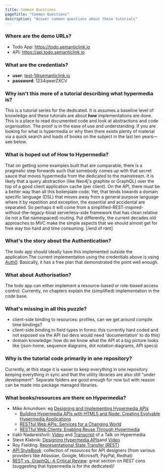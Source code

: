 ```yaml
---
title: Common Questions
pageTitle: "Common Questions"
description: "Answer common questions about these tutorials"
---
```


### Where are the demo URLs?

* Todo App: https://todo.semanticlink.io
* API: https://api.todo.semanticlink.io

### What are the credentials?

* **user**: test-1@semanticlink.io
* **password**: 1234qwerZXCV

### Why isn't this more of a tutorial describing what hypermedia is?

This is a tutorial series for the dedicated. It is assumes a baseline level of knowledge and these tutorials are about **how** implementations are done. This is a place to read documented code and look at abstractions and code organisation. The proof is in the ease of use and understanding. If you are looking for what is hypermedia or why then there exists plenty of material via a quick search and loads of books on the subject in the last ten years—see below.

### What is hoped out of __How to Hypermedia__?

That on getting some examples built that are comparable, there is a pragmatic step forwards such that somebody comes up with that secret sauce that moves hypermedia from the dedicated to the mainstream. It is likely that a query abstraction (like Neo4j's graphite or GraphQL) over the top of a good client application cache (per client). On the API, there must be a better way than all this boilerplate code. Yet, that tends towards a domain specific language (DSL) that moves away from a general purpose language where it by repetition and exception, the essential and accidental are separated. So perhaps it will come from a simplified-REST-inspired-without-the-legacy-bloat serverless-side framework that has clean relative (ie not a flat namespaced) routing. Put differently, the current decades old approaches to MVC make the simple aspects that we should almost get for free way too hard and time consuming. [/end of rant]


### What's the story about the Authentication?

The todo app should ideally have this implemented outside the application.The current implementation using the credentials above is using [Auth0](https://auth0.com). Basically, it has a free plan that demonstrated the point well enough.

### What about Authorisation?

The todo app can either implement a resource-based or role-based access control. Currently, no chapters explain the (simplified) implementation in the code base.

### What's missing in all this puzzle?

- client-side binding to resources: profiles, can we get around compile time bindings?
- client-side binding to field types in forms: this currently hard coded and not exposed via the API (so devs would need 'documentation' to do this)
- domain knowledge: how do we know what the API at a big picture looks like (json-home, sequence diagrams, dot notation diagrams, API specs)


### Why is the tutorial code primarily in one repository?

Currently, at this stage it is easier to keep everything in one repository keeping everything in sync and that the utility libraries are also still "under development". Separate folders are good enough for now but with reason can be made into package managed libraries.
### What books/resources are there on Hypermedia?

* Mike Amundsen: eg [Designing and Implementing Hypermedia APIs](https://www.infoq.com/articles/hypermedia-api-tutorial-part-one)
    * [Building Hypermedia APIs with HTML5 and Node: Creating Evolvable Hypermedia Applications](http://shop.oreilly.com/product/0636920020530.do)
    * [RESTful Web APIs: Services for a Changing World](http://shop.oreilly.com/product/0636920028468.do)
    * [RESTful Web Clients: Enabling Reuse Through Hypermedia](http://shop.oreilly.com/product/0636920037958.do)
* Irakli Nadareishvili: [Video](http://youtu.be/_UG7u7ARTfM%3Ft=35m25s) and [Transcript](https://www.freshblurbs.com/blog/2013/10/22/web-of-apis-hypermedia-collection-document.html) of a Talk on Hypermedia
* Steve Klabnik: [Designing Hypermedia APIs](http://www.designinghypermediaapis.com/)and [Video](https://www.youtube.com/watch?v=g4sqydY3hHU)
* Roy Fielding: [Representational State Transfer (REST)](https://www.ics.uci.edu/~fielding/pubs/dissertation/rest_arch_style.htm)
* [API StyleBook](http://apistylebook.com/): collection of resources for API designers (from various providers like Atlassian, Google, Microsoft, PayPal, Redhat)
* [REST vs. GraphQL: A Critical Review](https://blog.goodapi.co/rest-vs-graphql-a-critical-review-5f77392658e7): great section on REST cons (suggesting that hypermedia is for the dedicated)!
